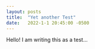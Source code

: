 ```yaml
---
layout: posts
title:  "Yet another Test"
date:   2022-1-1 20:45:00 -0500
---
```

Hello! I am writing this as a test...